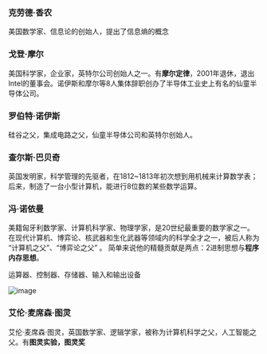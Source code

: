 ### 克劳德·香农
美国数学家、信息论的创始人，提出了信息熵的概念
### 戈登·摩尔
美国科学家，企业家，英特尔公司创始人之一。有**摩尔定律**，2001年退休，退出Intel的董事会。诺伊斯和摩尔等8人集体辞职创办了半导体工业史上有名的仙童半导体公司。
### 罗伯特·诺伊斯
硅谷之父，集成电路之父，仙童半导体公司和英特尔创始人。
### 查尔斯·巴贝奇
英国发明家，科学管理的先驱者，在1812~1813年初次想到用机械来计算数学表；后来，制造了一台小型计算机，能进行8位数的某些数学运算。
### 冯·诺依曼
美籍匈牙利数学家、计算机科学家、物理学家，是20世纪最重要的数学家之一。 在现代计算机、博弈论、核武器和生化武器等领域内的科学全才之一，被后人称为  “计算机之父”、“博弈论之父”   。
简单来说他的精髓贡献是两点：2进制思想与**程序内存思想**。

运算器、控制器、存储器、输入和输出设备

![image](https://gss0.bdstatic.com/-4o3dSag_xI4khGkpoWK1HF6hhy/baike/c0%3Dbaike116%2C5%2C5%2C116%2C38/sign=bc31f0495ae736d14c1e845afa3924a7/bd315c6034a85edf898e40b647540923dd547520.jpg)

### 艾伦·麦席森·图灵
艾伦·麦席森·图灵，英国数学家、逻辑学家，被称为计算机科学之父，人工智能之父。有**图灵实验，图灵奖**